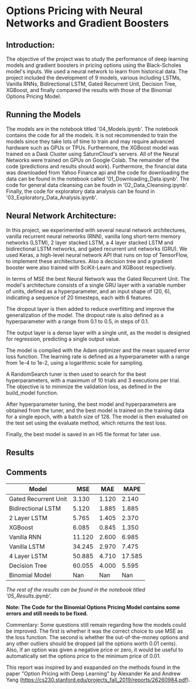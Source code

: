 # Options Pricing with Neural Networks and Gradient Boosters

## Introduction:
 The objective of the project was to study the performance of deep learning models and gradient boosters in pricing options using the Black-Scholes model's inputs. We used a neural network to learn from historical data. The project included the development of 9 models, various including LSTMs, Vanilla RNNs, Bidirectional LSTM, Gated Recurrent Unit, Decision Tree, XGBoost, and finally compared the results with those of the Binomial Options Pricing Model.

## Running the Models
The models are in the notebook titled '04_Models.ipynb'. The notebook contains the code for all the models. It is not recommended to train the models since they take lots of time to train and may require advanced hardware such as GPUs or TPUs. Furthermore, the XGBoost model was trained on a Dask Cluster using SaturnCloud's servers. All of the Neural Networks were trained on GPUs on Google Colab. The remainder of the code (predictions and results should work). Furthermore, the financial data was downloaded from Yahoo Finance api and the code for downloading the data can be found in the notebook called '01_Downloading_Data.ipynb'. The code for general data cleansing can be foudn in '02_Data_Cleansing.ipynb'. Finally, the code for exploratory data analysis can be found in '03_Exploratory_Data_Analysis.ipynb'.

## Neural Network Architecture:
In this project, we experimented with several neural network architectures, vanilla recurrent neural networks (RNN), vanilla long short-term memory networks (LSTM), 2 layer stacked LSTM, a 4 layer stacked LSTM and bidirectional LSTM networks, and gated recurrent unit networks (GRU). We used Keras, a high-level neural network API that runs on top of TensorFlow, to implement these architectures. Also a decision tree and a gradient booster were also trained with SciKit-Learn and XGBoost respectively.

In terms of MSE the best Neural Network was the Gated Recurrent Unit. The model's architecture consists of a single GRU layer with a variable number of units, defined as a hyperparameter, and an input shape of (20, 6), indicating a sequence of 20 timesteps, each with 6 features.

The dropout layer is then added to reduce overfitting and improve the generalization of the model. The dropout rate is also defined as a hyperparameter with a range from 0.1 to 0.5, in steps of 0.1.

The output layer is a dense layer with a single unit, as the model is designed for regression, predicting a single output value.

The model is compiled with the Adam optimizer and the mean squared error loss function. The learning rate is defined as a hyperparameter with a range from 1e-4 to 1e-2, using a logarithmic scale for sampling.

A RandomSearch tuner is then used to search for the best hyperparameters, with a maximum of 10 trials and 3 executions per trial. The objective is to minimize the validation loss, as defined in the build_model function.

After hyperparameter tuning, the best model and hyperparameters are obtained from the tuner, and the best model is trained on the training data for a single epoch, with a batch size of 128. The model is then evaluated on the test set using the evaluate method, which returns the test loss.

Finally, the best model is saved in an H5 file format for later use.

## Results

## Comments
| Model                | MSE          | MAE    | MAPE   |
|--------------------- |--------------|--------|--------|
| Gated Recurrent Unit | 3.130        | 1.120  | 2.140  |
| Bidirectional LSTM   | 5.120        | 1.885  | 1.885  |
| 2 Layer LSTM         | 5.765        | 1.405  | 2.370  |
| XGBoost              | 6.085        | 0.845  | 1.350  |
| Vanilla RNN          | 11.120       | 2.600  | 6.985  |
| Vanilla LSTM         | 34.245       | 2.970  | 7.475  |
| 4 Layer LSTM         |   50.885     | 4.710  | 17.585 |
| Decision Tree        | 60.055       | 4.000  | 5.595  |
| Binomial Model       | Nan          | Nan    | Nan    |

*The rest of the results can be found in the notebook
titled '05_Results.ipynb'.*

**Note: The Code for the Binomial Options Pricing Model contains some errors and still needs to be fixed.**

Commentary:
Some questions still remain regarding how the models could be improved. The first is whether it was the correct choice to use MSE as the loss function. The second is whether the out-of-the-money options and any other outliers should be dropped (all the options worth 0.01 cents). Also, if an option was given a negative price or zero, it would be useful to automatically set the options price to the minimum price of 0.01.


This report was inspired by and exapanded on the methods found in the paper "Option Pricing with Deep Learning" by Alexander Ke and Andrew Yang (https://cs230.stanford.edu/projects_fall_2019/reports/26260984.pdf).